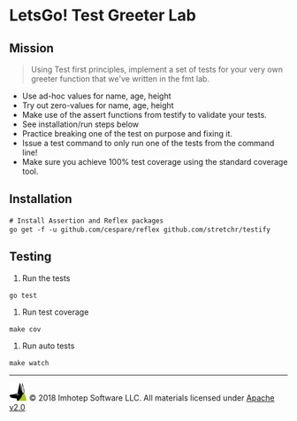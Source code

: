 # LetsGo! Test Greeter Lab

## Mission

> Using Test first principles, implement a set of tests for your very own greeter function
> that we've written in the fmt lab.

* Use ad-hoc values for name, age, height
* Try out zero-values for name, age, height
* Make use of the assert functions from testify to validate your tests.
* See installation/run steps below
* Practice breaking one of the test on purpose and fixing it.
* Issue a test command to only run one of the tests from the command line!
* Make sure you achieve 100% test coverage using the standard coverage tool.

## Installation

```shell
# Install Assertion and Reflex packages
go get -f -u github.com/cespare/reflex github.com/stretchr/testify
```

## Testing

1. Run the tests

```shell
go test
```

1. Run test coverage

```shell
make cov
```

1. Run auto tests

```shell
make watch
```


---
<img src="assets/imhotep_logo.png" width="32" height="auto"/> © 2018 Imhotep Software LLC.
All materials licensed under [Apache v2.0](http://www.apache.org/licenses/LICENSE-2.0)